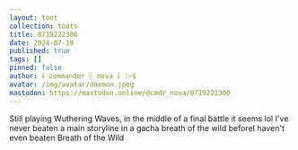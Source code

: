 ```yaml
---
layout: toot
collection: toots
title: 0719222300
date: 2024-07-19
published: true
tags: []
pinned: false
author: ⸸ commander ░ nova ⸸ :~$
avatar: /img/avatar/daemon.jpeg
mastodon: https://mastodon.online/@cmdr_nova/0719222300
---
```


Still playing Wuthering Waves, in the middle of a final battle it seems lol I've never beaten a main storyline in a gacha breath of the wild beforeI haven't even beaten Breath of the Wild
